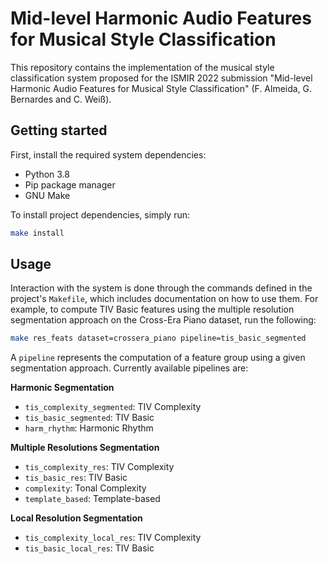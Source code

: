 # Mid-level Harmonic Audio Features for Musical Style Classification

This repository contains the implementation of the musical style classification system proposed for the ISMIR 2022 submission "Mid-level Harmonic Audio Features for Musical Style Classification" (F. Almeida, G. Bernardes and C. Weiß).

## Getting started

First, install the required system dependencies:

- Python 3.8
- Pip package manager
- GNU Make

To install project dependencies, simply run:

```bash
make install
```

## Usage

Interaction with the system is done through the commands defined in the project's `Makefile`, which includes documentation on how to use them. For example, to compute TIV Basic features using the multiple resolution segmentation approach on the Cross-Era Piano dataset, run the following:

```bash
make res_feats dataset=crossera_piano pipeline=tis_basic_segmented
```

A `pipeline` represents the computation of a feature group using a given segmentation approach. Currently available pipelines are:

**Harmonic Segmentation**
- `tis_complexity_segmented`: TIV Complexity
- `tis_basic_segmented`: TIV Basic
- `harm_rhythm`: Harmonic Rhythm

**Multiple Resolutions Segmentation**
- `tis_complexity_res`: TIV Complexity
- `tis_basic_res`: TIV Basic
- `complexity`: Tonal Complexity
- `template_based`: Template-based

**Local Resolution Segmentation**
- `tis_complexity_local_res`: TIV Complexity
- `tis_basic_local_res`: TIV Basic

